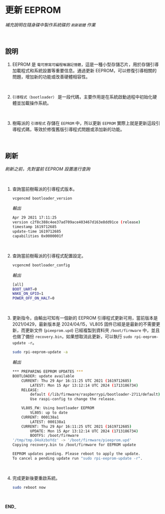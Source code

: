 # 更新 EEPROM

_補充說明在隨身碟中製作系統碟的 `刷新韌體` 作業_

<br>

## 說明

1. EEPROM 是 `電可擦寫可編程唯讀記憶體`，這是一種小型存儲芯片，用於存儲引導加載程式和系統設置等重要信息。通過更新 EEPROM，可以修復引導相關的問題，增加新的功能或改善硬體相容性。

<br>

2. `引導程式（bootloader）` 是一段代碼，主要作用是在系統啟動過程中初始化硬體並加載操作系統。

<br>

3. 樹莓派的 `引導程式` 存儲在 `EEPROM` 中，所以更新 `EEPROM` 實際上就是更新這段引導程式碼，等效於修復舊版引導程式問題或添加新的功能。

<br>

## 刷新

_刷新之前，先對當前 EEPROM 設置進行查詢_

<br>

1. 查詢當前樹莓派的引導程式版本。

    ```bash
    vcgencmd bootloader_version
    ```

    _輸出_

    ```bash
    Apr 29 2021 17:11:25
    version c2f8c388c4ee37ad709ace403467d163e8dd91ce (release)
    timestamp 1619712685
    update-time 1619712685
    capabilities 0x0000001f
    ```

<br>

2. 查詢當前樹莓派的引導程式配置設定。

    ```bash
    vcgencmd bootloader_config
    ```
    _輸出_
    ```bash
    [all]
    BOOT_UART=0
    WAKE_ON_GPIO=1
    POWER_OFF_ON_HALT=0
    ```

<br>

3. 更新指令，由輸出可知有一個新的 EEPROM 引導程式更新可用，當前版本是 2021/0429，最新版本是 2024/04/15，VL805 固件已經是是最新的不需要更新，而更新文件 (`pieeprom.upd`) 已經複製到資料夾 `/boot/firmware` 中，並且也做了備份 `recovery.bin`，如果想取消此更新，可以執行 `sudo rpi-eeprom-update -r`。

    ```bash
    sudo rpi-eeprom-update -a
    ```

    _輸出_
    ```bash
    *** PREPARING EEPROM UPDATES ***
    BOOTLOADER: update available
        CURRENT: Thu 29 Apr 16:11:25 UTC 2021 (1619712685)
            LATEST: Mon 15 Apr 13:12:14 UTC 2024 (1713186734)
        RELEASE:
            default (/lib/firmware/raspberrypi/bootloader-2711/default)
            Use raspi-config to change the release.

        VL805_FW: Using bootloader EEPROM
            VL805: up to date
        CURRENT: 000138a1
            LATEST: 000138a1
        CURRENT: Thu 29 Apr 16:11:25 UTC 2021 (1619712685)
            UPDATE: Mon 15 Apr 13:12:14 UTC 2024 (1713186734)
            BOOTFS: /boot/firmware
    '/tmp/tmp.O4oXzboYdz' -> '/boot/firmware/pieeprom.upd'
    Copying recovery.bin to /boot/firmware for EEPROM update

    EEPROM updates pending. Please reboot to apply the update.
    To cancel a pending update run "sudo rpi-eeprom-update -r".
    ```

<br>

4. 完成更新後要重啟系統。

    ```bash
    sudo reboot now
    ```

<br>

__END___